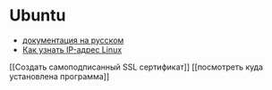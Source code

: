 # Ubuntu
- [документация на русском](https://help.ubuntu.ru/wiki/%D1%81%D0%B8%D1%81%D1%82%D0%B5%D0%BC%D0%B0)
- [Как узнать IP-адрес Linux](https://losst.ru/kak-uznat-ip-adres-linux)


[[Создать самоподписанный SSL сертификат]]
[[посмотреть куда установлена программа]]